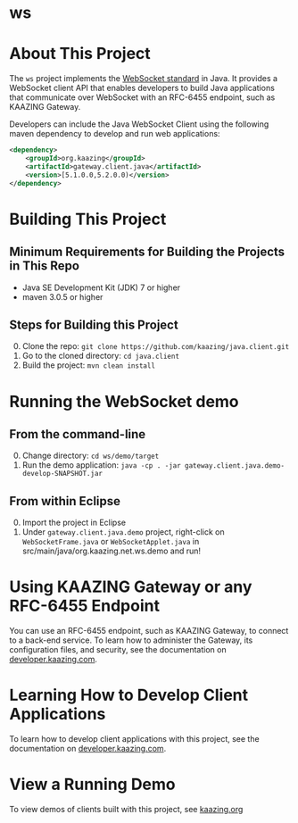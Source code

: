 # ws

# About This Project

The `ws` project implements the [WebSocket standard](https://tools.ietf.org/html/rfc6455) in Java. It provides a WebSocket client API that enables developers to build Java applications that communicate over WebSocket with an RFC-6455 endpoint, such as KAAZING Gateway.

Developers can include the Java WebSocket Client using the following maven dependency to develop and run web applications:

```xml
<dependency>
    <groupId>org.kaazing</groupId>
    <artifactId>gateway.client.java</artifactId>
    <version>[5.1.0.0,5.2.0.0)</version>
</dependency>

```

# Building This Project

## Minimum Requirements for Building the Projects in This Repo

* Java SE Development Kit (JDK) 7 or higher
* maven 3.0.5 or higher

## Steps for Building this Project

0. Clone the repo: ```git clone https://github.com/kaazing/java.client.git```
0. Go to the cloned directory: ```cd java.client```
0. Build the project: ```mvn clean install```

# Running the WebSocket demo

## From the command-line
0. Change directory: ```cd ws/demo/target```
0. Run the demo application: ```java -cp . -jar gateway.client.java.demo-develop-SNAPSHOT.jar```

## From within Eclipse
0. Import the project in Eclipse
0. Under `gateway.client.java.demo` project, right-click on `WebSocketFrame.java` or `WebSocketApplet.java` in
src/main/java/org.kaazing.net.ws.demo and run!

# Using KAAZING Gateway or any RFC-6455 Endpoint

You can use an RFC-6455 endpoint, such as KAAZING Gateway, to connect to a back-end service. To learn how to administer the Gateway, its configuration files, and security, see the documentation on [developer.kaazing.com](http://developer.kaazing.com/documentation/5.0/index.html).

# Learning How to Develop Client Applications

To learn how to develop client applications with this project, see the documentation on [developer.kaazing.com](http://developer.kaazing.com/documentation/5.0/index.html).

# View a Running Demo

To view demos of clients built with this project, see [kaazing.org](http://kaazing.org/)
